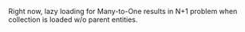 Right now, lazy loading for Many-to-One results in N+1 problem when collection is loaded w/o parent entities.
